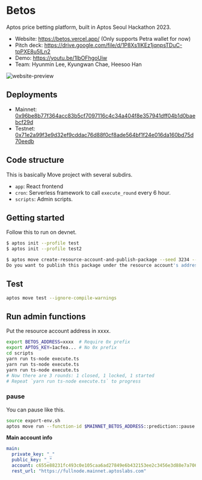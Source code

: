 # Betos

Aptos price betting platform, built in Aptos Seoul Hackathon 2023.

- Website: https://betos.vercel.app/ (Only supports Petra wallet for now)
- Pitch deck: https://drive.google.com/file/d/1P8Xs1IKEz1jqnpsTDuC-tpPXE8u5lLn2
- Demo: https://youtu.be/1lbOFhgoUiw
- Team: Hyunmin Lee, Kyungwan Chae, Heesoo Han

![website-preview](https://user-images.githubusercontent.com/18223805/218099010-706cff63-b563-46ae-801f-2ad5e8892ba3.png)

## Deployments

- Mainnet: [0x96be8b77f364acc83b5cf7097116c4c34a404f8e357941dff04b1d0baebcf29d](https://explorer.aptoslabs.com/account/0x96be8b77f364acc83b5cf7097116c4c34a404f8e357941dff04b1d0baebcf29d?network=mainnet)
- Testnet: [0x71e2a99f3e9d32ef9cddac76d88f0cf8ade564bf1f24e016da160bd75d70eedb](https://explorer.aptoslabs.com/account/0x71e2a99f3e9d32ef9cddac76d88f0cf8ade564bf1f24e016da160bd75d70eedb?network=testnet)

## Code structure

This is basically Move project with several subdirs.

- `app`: React frontend
- `cron`: Serverless framework to call `execute_round` every 6 hour.
- `scripts`: Admin scripts.

## Getting started

Follow this to run on devnet.

```sh
$ aptos init --profile test
$ aptos init --profile test2

$ aptos move create-resource-account-and-publish-package --seed 3234 --address-name betos --named-addresses admin=test2 --profile test2 --skip-fetch-latest-git-deps --assume-yes
Do you want to publish this package under the resource account's address xxxx?
```

## Test

```sh
aptos move test --ignore-compile-warnings
```

## Run admin functions

Put the resource account address in xxxx.

```sh
export BETOS_ADDRESS=xxxx  # Require 0x prefix
export APTOS_KEY=1acfea... # No 0x prefix
cd scripts
yarn run ts-node execute.ts
yarn run ts-node execute.ts
yarn run ts-node execute.ts
# Now there are 3 rounds: 1 closed, 1 locked, 1 started
# Repeat `yarn run ts-node execute.ts` to progress
```

### pause

You can pause like this.

```sh
source export-env.sh
aptos move run --function-id $MAINNET_BETOS_ADDRESS::prediction::pause --profile main
```

**Main account info**

```yaml
main:
  private_key: "_"
  public_key: "_"
  account: c655e88231fc493c0e105caa6ad27849e6b432153ee2c3456e3d88e7a706b1b7
  rest_url: "https://fullnode.mainnet.aptoslabs.com"
```
